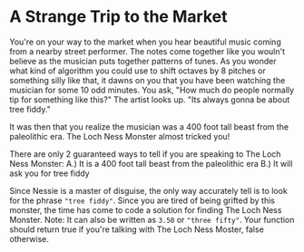 # A Strange Trip to the Market

You're on your way to the market when you hear beautiful music coming from a nearby street performer. The notes come
together like you wouln't believe as the musician puts together patterns of tunes. As you wonder what kind of algorithm
you could use to shift octaves by 8 pitches or something silly like that, it dawns on you that you have been watching
the musician for some 10 odd minutes. You ask, "How much do people normally tip for something like this?" The artist
looks up. "Its always gonna be about tree fiddy."

It was then that you realize the musician was a 400 foot tall beast from the paleolithic era. The Loch Ness Monster
almost tricked you!

There are only 2 guaranteed ways to tell if you are speaking to The Loch Ness Monster: A.) It is a 400 foot tall beast
from the paleolithic era B.) It will ask you for tree fiddy

Since Nessie is a master of disguise, the only way accurately tell is to look for the phrase `"tree fiddy"`. Since you
are
tired of being grifted by this monster, the time has come to code a solution for finding The Loch Ness Monster. Note: It
can also be written as `3.50` or `"three fifty"`. Your function should return true if you're talking with The Loch Ness
Moster, false otherwise.
